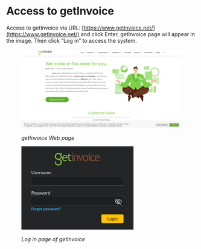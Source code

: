 # Access to getInvoice

Access to getInvoice via URL:  [https://www.getinvoice.net/](https://www.getinvoice.net/)  and click Enter, getInvoice page will appear in the image. Then click “Log in” to access the system.

<figure><img src="../.gitbook/assets/image (75).png" alt=""><figcaption><p><em>getInvoice Web page</em></p></figcaption></figure>

<figure><img src="../.gitbook/assets/image (28).png" alt=""><figcaption><p><em>Log in page of getInvoice</em></p></figcaption></figure>

